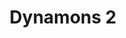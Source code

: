 ---
title: "Dynamons 2"
image: Dynamons2.jpg
link: http://www.doubleduck.co/games/dynamons-2/
ios: https://itunes.apple.com/au/app/dynamons-2/id1114383451
android: https://play.google.com/store/apps/details?id=com.funtomic.dynamons2
html5: http://m.kizi.com/games/dynamons-2
---